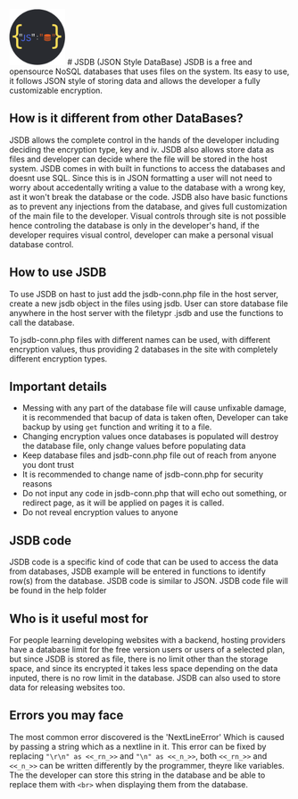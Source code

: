 <img src="jsdb-icon.png" width="100" height="100" />
# JSDB (JSON Style DataBase)
JSDB is a free and opensource NoSQL databases that uses files on the system. Its easy to use, it follows JSON style of storing data and allows the developer a fully customizable encryption. 

## How is it different from other DataBases?
 
JSDB allows the complete control in the hands of the developer including deciding the encryption type, key and iv. JSDB also allows store data as files and developer can decide where the file will be stored in the host system. JSDB comes in with built in functions to access the databases and doesnt use SQL. Since this is in JSON formatting a user will not need to worry about accedentally writing a value to the database with a wrong key, ast it won't break the database or the code. JSDB also have basic functions as to prevent any injections from the database, and gives full customization of the main file to the developer. Visual controls through site is not possible hence controling the database is only in the developer's hand, if the developer requires visual control, developer can make a personal visual database control.

## How to use JSDB

To use JSDB on hast to just add the jsdb-conn.php file in the host server, create a new jsdb object in the files using jsdb. User can store database file anywhere in the host server with the filetypr .jsdb and use the functions to call the database. 

To jsdb-conn.php files with different names can be used, with different encryption values, thus providing 2 databases in the site with completely different encryption types.

## Important details

* Messing with any part of the database file will cause unfixable damage, it is recommended that bacup of data is taken often, Developer can take backup by using `get` function and writing it to a file.
* Changing encryption values once databases is populated will destroy the database file, only change values before populating data
* Keep database files and jsdb-conn.php file out of  reach from anyone you dont trust
* It is recommended to change name of jsdb-conn.php for security reasons
* Do not input any code in jsdb-conn.php that will echo out something, or redirect page, as it will be applied on pages it is called.
* Do not reveal encryption values to anyone

## JSDB code

JSDB code is a specific kind of code that can be used to access the data from databases, JSDB example will be entered in functions to identify row(s) from the database.
JSDB code is similar to JSON.
JSDB code file will be found in the help folder

## Who is it useful most for

For people learning developing websites with a backend, hosting providers have a database limit for the free version users or users of a selected plan, but since JSDB is stored as file, there is no limit other than the storage space, and since its encrypted it takes less space depending on the data inputed, there is no row limit in the database. JSDB can also used to store data for releasing websites too.

## Errors you may face

The most common error discovered is the 'NextLineError' Which is caused by passing a string which as a nextline in it. This error can be fixed by replacing
`"\r\n" as <<_rn_>>` and `"\n" as <<_n_>>`, both `<<_rn_>>` and `<<_n_>>` can be written differently by the programmer, theyre like variables. The the developer can store this string in the database and be able to replace them with `<br>` when displaying them from the database.
